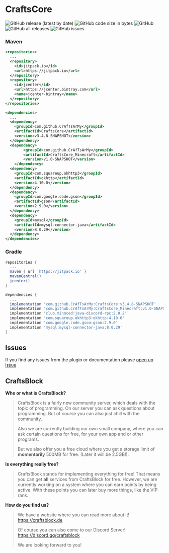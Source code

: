 # CraftsCore
![GitHub release (latest by date)](https://img.shields.io/github/v/release/CrAfTsArMy/CraftsCore_Minecraft)
![GitHub code size in bytes](https://img.shields.io/github/languages/code-size/CrAfTsArMy/CraftsCore_Minecraft)
![GitHub](https://img.shields.io/github/license/CrAfTsArMy/CraftsCore_Minecraft)
![GitHub all releases](https://img.shields.io/github/downloads/CrAfTsArMy/CraftsCore_Minecraft/total)
![GitHub issues](https://img.shields.io/github/issues-raw/CrAfTsArMy/CraftsCore_Minecraft)

### Maven
```xml
<repositories>
  ...
  <repository>
    <id>jitpack.io</id>
    <url>https://jitpack.io</url>
  </repository>
  <repository> 
    <id>jcenter</id>
    <url>https://jcenter.bintray.com</url>
    <name>jcenter-bintray</name>
  </repository>
</repositories>
```
```xml
<dependencies>
  ...
  <dependency>
    <groupId>com.github.CrAfTsArMy</groupId>
    <artifactId>CraftsCore</artifactId>
    <version>v3.4.8-SNAPSHOT</version>
  </dependency>
  <dependency>
	    <groupId>com.github.CrAfTsArMy</groupId>
	    <artifactId>CraftsCore_Minecraft</artifactId>
	    <version>v1.0-SNAPSHOT</version>
	</dependency>
  <dependency>
    <groupId>com.squareup.okhttp3</groupId>
    <artifactId>okhttp</artifactId>
    <version>4.10.0</version>
  </dependency>
  <dependency>
    <groupId>com.google.code.gson</groupId>
    <artifactId>gson</artifactId>
    <version>2.9.0</version>
  </dependency>
  <dependency>
    <groupId>mysql</groupId>
    <artifactId>mysql-connector-java</artifactId>
    <version>8.0.29</version>
  </dependency>
</dependencies>
```

### Gradle
```gradle
repositories {
  ...
  maven { url 'https://jitpack.io' }
  mavenCentral()
  jcenter()
}
```
```gradle
dependencies {
  ...
  implementation 'com.github.CrAfTsArMy:CraftsCore:v3.4.8-SNAPSHOT'
  implementation 'com.github.CrAfTsArMy:CraftsCore_Minecraft:v1.0-SNAPSHOT'
  implementation 'club.minnced:java-discord-rpc:2.0.2'
  implementation 'com.squareup.okhttp3:okhttp:4.10.0'
  implementation 'com.google.code.gson:gson:2.9.0'
  implementation 'mysql:mysql-connector-java:8.0.29'
}
```

## Issues
If you find any issues from the plugin or documentation please [open up issue](https://github.com/CrAfTsArMy/CraftsCore_Minecraft/issues)

## CraftsBlock
**Who or what is CraftsBlock?**
> CraftsBlock is a fairly new community server, which deals with the topic of programming. On our server you can ask questions about programming. But of course you can also just chill with the community.
>
> Also we are currently building our own small company, where you can ask certain questions for free, for your own app and or other programs.
>
> But we also offer you a free cloud where you get a storage limit of **momentarily** 500MB for free. (Later it will be 2.5GB!).

**Is everything really free?**
> CraftsBlock stands for implementing everything for free! That means you can get **all** services from CraftsBlock for free. However, we are currently working on a system where you can earn points by being active. With these points you can later buy more things, like the VIP rank.

**How do you find us?**
> We have a website where you can read more about it! https://craftsblock.de
>
> Of course you can also come to our Discord Server! https://discord.gg/craftsblock
>
> We are looking forward to you!
